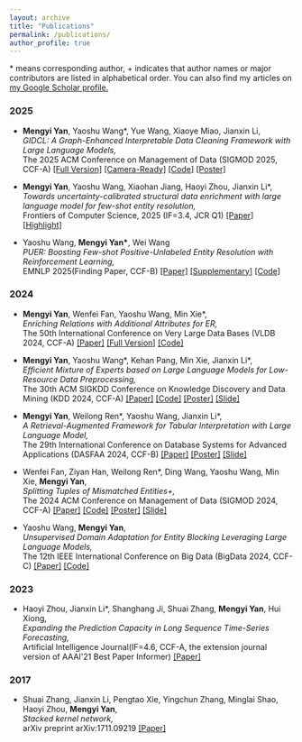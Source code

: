 ```yaml
---
layout: archive
title: "Publications"
permalink: /publications/
author_profile: true
---
```

<link href="bootstrap/css/bootstrap.min.css" rel="stylesheet">
<script src="bootstrap/js/bootstrap.bundle.min.js"></script>
<meta name="viewport" content="width=device-width, initial-scale=1.0">
<style>
    :root {
      font-size: 16px; /* 默认16px，改为18px（所有rem单位会按比例缩放） */
    }
</style>

\* means corresponding author, + indicates that author names or major contributors are listed in alphabetical order.
You can also find my articles on <u><a href="https://scholar.google.com/citations?user=U8IyIeAAAAAJ&hl=en">my Google Scholar profile</a>.</u>




### 2025
<ul>
  <li>
    <p>
      <b>Mengyi Yan</b>, Yaoshu Wang*, Yue Wang, Xiaoye Miao, Jianxin Li, <br />
      <em>GIDCL: A Graph-Enhanced Interpretable Data Cleaning Framework with Large Language Models,</em> <br />
      The 2025 ACM Conference on Management of Data (SIGMOD 2025, CCF-A)
      <a href="https://github.com/SICS-Fundamental-Research-Center/GIDCL/blob/main/supplementary/GIDCL_Revision_v6_appendix.pdf">[Full Version]</a>
      <a href="https://authurlord.github.io/files/Conference/GIDCL-SIGMOD25.pdf">[Camera-Ready]</a>
      <a href="https://github.com/SICS-Fundamental-Research-Center/GIDCL/tree/Pipeline">[Code]</a>
      <a href="https://authurlord.github.io/files/Poster/GIDCL-poster.pdf">[Poster]</a>
    </p>
  </li>
</ul>

<ul>
  <li>
    <p>
      <b>Mengyi Yan</b>, Yaoshu Wang, Xiaohan Jiang, Haoyi Zhou, Jianxin Li*, <br />
      <em>Towards uncertainty-calibrated structural data enrichment with
large language model for few-shot entity resolution,</em> <br />
      Frontiers of Computer Science, 2025 (IF=3.4, JCR Q1)
      <a href="https://authurlord.github.io/files/Journal/FUSER_FCS.pdf">[Paper]</a>
      <a href="https://authurlord.github.io/files/Poster/FCS-highlight.pdf">[Highlight]</a>
    </p>
  </li>
</ul>

<ul>
  <li>
    <p>
      Yaoshu Wang, <b>Mengyi Yan*</b>, Wei Wang <br />
      <em>PUER: Boosting Few-shot Positive-Unlabeled Entity Resolution with
Reinforcement Learning,</em> <br />
      EMNLP 2025(Finding Paper, CCF-B)
      <a href="https://authurlord.github.io/files/Conference/PUER_EMNLP.pdf">[Paper]</a>
      <a href="https://authurlord.github.io/files/Conference/PUER_Supp.pdf">[Supplementary]</a>
      <a href="https://anonymous.4open.science/r/PUER-CB71">[Code]</a>
    </p>
  </li>
</ul>

### 2024
<ul>
  <li>
    <p>
      <b>Mengyi Yan</b>, Wenfei Fan, Yaoshu Wang, Min Xie*, <br />
      <em>Enriching Relations with Additional Attributes for ER,</em> <br />
      The 50th International Conference on Very Large Data Bases (VLDB 2024, CCF-A)
      <a href="https://authurlord.github.io/files/Conference/ENRICH-VLDB24.pdf">[Paper]</a>
      <a href="https://authurlord.github.io/files/Conference/ENRICH-Full.pdf">[Full Version]</a>
      <a href="https://github.com/SICS-Fundamental-Research-Center/Enrichment">[Code]</a>
    </p>
  </li>
</ul>

<ul>
  <li>
    <p>
      <b>Mengyi Yan</b>, Yaoshu Wang*, Kehan Pang, Min Xie, Jianxin Li*, <br />
      <em>Efficient Mixture of Experts based on Large Language Models for Low-Resource Data Preprocessing,</em> <br />
      The 30th ACM SIGKDD Conference on Knowledge Discovery and Data Mining (KDD 2024, CCF-A)
      <a href="https://authurlord.github.io/files/Conference/MELD_KDD24.pdf">[Paper]</a>
      <a href="http://github.com/authurlord/MELD">[Code]</a>
      <a href="https://authurlord.github.io/files/Poster/MELD_Poster.pdf">[Poster]</a>
      <a href="https://authurlord.github.io/files/Poster/MELD_Slide.pdf">[Slide]</a>
    </p>
  </li>
</ul>

<ul>
  <li>
    <p>
      <b>Mengyi Yan</b>, Weilong Ren*, Yaoshu Wang, Jianxin Li*, <br />
      <em>A Retrieval-Augmented Framework for Tabular Interpretation with Large Language Model,</em> <br />
      The 29th International Conference on Database Systems for Advanced Applications (DASFAA 2024, CCF-B)
      <a href="https://authurlord.github.io/files/Conference/DASFAA_Camera_Ready.pdf">[Paper]</a>
      <a href="https://authurlord.github.io/files/Poster/RAFL_poster.pdf">[Poster]</a>
      <a href="https://authurlord.github.io/files/Poster/RAFL_Slide.pdf">[Slide]</a>
    </p>
  </li>
</ul>

<ul>
  <li>
    <p>
      Wenfei Fan, Ziyan Han, Weilong Ren*, Ding Wang, Yaoshu Wang, Min Xie, <b>Mengyi Yan</b>, <br />
      <em>Splitting Tuples of Mismatched Entities+,</em> <br />
      The 2024 ACM Conference on Management of Data (SIGMOD 2024, CCF-A)
      <a href="https://authurlord.github.io/files/Conference/SPLIT-SIGMOD24.pdf">[Paper]</a>
      <a href="https://github.com/philo-vanguard/Tuple_Splitting">[Code]</a>
      <a href="https://authurlord.github.io/files/Poster/Splitting_Poster.pdf">[Poster]</a>
      <a href="https://philo-vanguard.github.io/files/slides/Tuple-Splitting-SIGMOD24.pptx">[Slide]</a>
    </p>
  </li>
</ul>

<ul>
  <li>
    <p>
      Yaoshu Wang, <b>Mengyi Yan</b>, <br />
      <em>Unsupervised Domain Adaptation for Entity Blocking Leveraging Large Language Models,</em> <br />
      The 12th IEEE International Conference on Big Data (BigData 2024, CCF-C)
      <a href="https://authurlord.github.io/files/Conference/UEADB_BigData.pdf">[Paper]</a>
      <a href="https://github.com/authurlord/Transfer-ER-Blocking">[Code]</a>
    </p>
  </li>
</ul>

### 2023
<ul>
  <li>
    <p>
      Haoyi Zhou, Jianxin Li*, Shanghang Ji, Shuai Zhang, <b>Mengyi Yan</b>, Hui Xiong, <br />
      <em>Expanding the Prediction Capacity in Long Sequence Time-Series Forecasting,</em><br />
      Artificial Intelligence Journal(IF=4.6, CCF-A, the extension journal version of AAAI'21 Best Paper Informer)
      <a href="https://authurlord.github.io/files/Journal/Informer-AIJ.pdf">[Paper]</a>
    </p>
  </li>
</ul>

### 2017
<ul>
  <li>
    <p>
      Shuai Zhang, Jianxin Li, Pengtao Xie, Yingchun Zhang, Minglai Shao, Haoyi Zhou, <b>Mengyi Yan</b>, <br />
      <em>Stacked kernel network,</em><br />
      arXiv preprint arXiv:1711.09219
      <a href="https://arxiv.org/pdf/1711.09219">[Paper]</a>
    </p>
  </li>
</ul>
